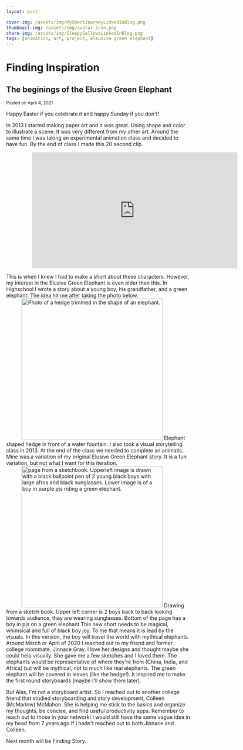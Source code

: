 ```yaml
---
layout: post

cover-img: /assets/img/MyShortJourneyLinkedInBlog.png
thumbnail-img: /assets/img/avatar-icon.png
share-img: /assets/img/SleepyGallowsLinkedInBlog.png
tags: [animation, art, project, eleusive green elephant]
---
```


# Finding Inspiration

## The beginings of the Elusive Green Elephant

<small>Posted on April 4, 2021</small>

Happy Easter if you celebrate it and happy Sunday if you don't!

In 2013 I started making paper art and it was great. Using shape and color to illustrate a scene. It was very different from my other art. Around the same time I was taking an experimental animation class and decided to have fun. By the end of class I made this 20 second clip.

<iframe width=560 height=315 style=" margin-left:5em" src="https://www.youtube.com/embed/U2bHWUvy220" title="YouTube video player" frameborder="0" allow="accelerometer; autoplay; clipboard-write; encrypted-media; gyroscope; picture-in-picture" allowfullscreen></iframe>

This is when I knew I had to make a short about these characters. However, my interest in the Elusive Green Elephant is even older than this. In Highschool I wrote a story about a young boy, his grandfather, and a green elephant. The idea hit me after taking the photo below.
<img  style=" margin-left:3em; width:40vw; height:auto" src="{{ '../assets/img/bushElephant.jpeg' | relative_url }}" alt="Photo of a hedge trimmed in the shape of an elephant." />
Elephant shaped hedge in front of a water fountain.
I also took a visual storytelling class in 2013. At the end of the class we needed to complete an animatic. Mine was a variation of my original Elusive Green Elephant story. It is a fun variation, but not what I want for this iteration.
<img style=" margin-left:3em; width:40vw; height:auto" src="{{ '../assets/img/greeneleJoey.jpeg' | relative_url }}" alt="page from a sketchbook. Upperleft image is drawn with a black ballpoint pen of 2 young black boys with large afros and black sunglasses. Lower image is of a boy in purple pjs riding a green elephant." />
Drawing from a sketch book. Upper left corner is 2 boys back to back looking towards audience, they are wearing sunglasses. Bottom of the page has a boy in pjs on a green elephant
This new short needs to be magical, whimsical and full of black boy joy. To me that means it is lead by the visuals. In this version, the boy will travel the world with mythical elephants. Around March or April of 2020 I reached out to my friend and former college roommate, Jinnace Gray. I love her designs and thought maybe she could help visually. She gave me a few sketches and I loved them. The elephants would be representative of where they're from (China, India, and Africa) but will be mythical, not to much like real elephants. The green elephant will be covered in leaves (like the hedge!). It inspired me to make the first round storyboards (maybe I'll show them later).

But Alas, I'm not a storyboard artist. So I reached out to another college friend that studied storyboarding and story development, Colleen (McMarlow) McMahon. She is helping me stick to the basics and organize my thoughts, be concise, and find useful productivity apps. Remember to reach out to those in your network! I would still have the same vague idea in my head from 7 years ago if I hadn't reached out to both Jinnace and Colleen.

Next month will be Finding Story.
